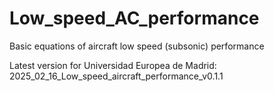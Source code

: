 # Low_speed_AC_performance
Basic equations of aircraft low speed (subsonic) performance

Latest version for Universidad Europea de Madrid: 2025_02_16_Low_speed_aircraft_performance_v0.1.1
